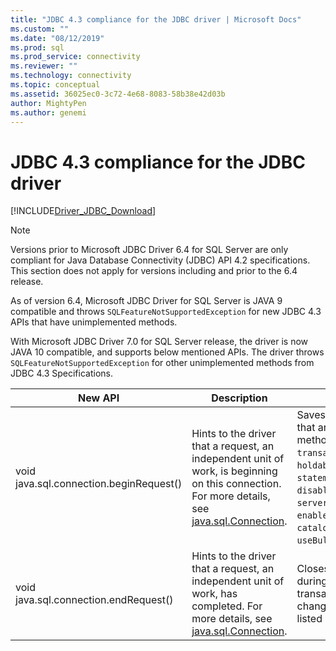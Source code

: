 ```yaml
---
title: "JDBC 4.3 compliance for the JDBC driver | Microsoft Docs"
ms.custom: ""
ms.date: "08/12/2019"
ms.prod: sql
ms.prod_service: connectivity
ms.reviewer: ""
ms.technology: connectivity
ms.topic: conceptual
ms.assetid: 36025ec0-3c72-4e68-8083-58b38e42d03b
author: MightyPen
ms.author: genemi
---
```

# JDBC 4.3 compliance for the JDBC driver

[!INCLUDE[Driver_JDBC_Download](../../includes/driver_jdbc_download.md)]

> [!NOTE]  
> Versions prior to Microsoft JDBC Driver 6.4 for SQL Server are only compliant for Java Database Connectivity (JDBC) API 4.2 specifications. This section does not apply for versions including and prior to the 6.4 release.

As of version 6.4, Microsoft JDBC Driver for SQL Server is JAVA 9 compatible and throws  `SQLFeatureNotSupportedException` for new JDBC 4.3 APIs that have unimplemented methods.

With Microsoft JDBC Driver 7.0 for SQL Server release, the driver is now JAVA 10 compatible, and supports below mentioned APIs. The driver throws `SQLFeatureNotSupportedException` for other unimplemented methods from JDBC 4.3 Specifications.

|New API|Description|Noteworthy Implementation|  
|-----------------|-----------------|-------------------------------|  
|void java.sql.connection.beginRequest()|Hints to the driver that a request, an independent unit of work, is beginning on this connection. For more details, see [java.sql.Connection](https://docs.oracle.com/javase/9/docs/api/java/sql/Connection.html#beginRequest--).|Saves the values of the connection fields that are modifiable through public API methods: `databaseAutoCommitMode`, `transactionIsolationLevel`, `networkTimeout`, `holdability`, `sendTimeAsDatetime`, `statementPoolingCacheSize`, `disableStatementPooling`, `serverPreparedStatementDiscardThreshold`, `enablePrepareOnFirstPreparedStatementCall`, `catalogName`, `sqlWarnings`, `useBulkCopyForBatchInsert`.|
|void java.sql.connection.endRequest()|Hints to the driver that a request, an independent unit of work, has completed. For more details, see [java.sql.Connection](https://docs.oracle.com/javase/9/docs/api/java/sql/Connection.html#endRequest--).|Closes the statements that are created during the work unit and rolls back any open transactions. The method also reverts the changes to the connection fields that are listed above.|
